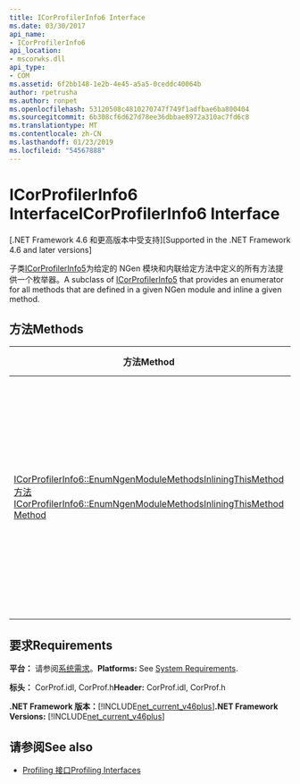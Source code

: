 ```yaml
---
title: ICorProfilerInfo6 Interface
ms.date: 03/30/2017
api_name:
- ICorProfilerInfo6
api_location:
- mscorwks.dll
api_type:
- COM
ms.assetid: 6f2bb148-1e2b-4e45-a5a5-0ceddc40064b
author: rpetrusha
ms.author: ronpet
ms.openlocfilehash: 53120508c4810270747f749f1adfbae6ba800404
ms.sourcegitcommit: 6b308cf6d627d78ee36dbbae8972a310ac7fd6c8
ms.translationtype: MT
ms.contentlocale: zh-CN
ms.lasthandoff: 01/23/2019
ms.locfileid: "54567888"
---
```

# <a name="icorprofilerinfo6-interface"></a><span data-ttu-id="e1ddf-102">ICorProfilerInfo6 Interface</span><span class="sxs-lookup"><span data-stu-id="e1ddf-102">ICorProfilerInfo6 Interface</span></span>
<span data-ttu-id="e1ddf-103">[.NET Framework 4.6 和更高版本中受支持]</span><span class="sxs-lookup"><span data-stu-id="e1ddf-103">[Supported in the .NET Framework 4.6 and later versions]</span></span>  
  
 <span data-ttu-id="e1ddf-104">子类[ICorProfilerInfo5](../../../../docs/framework/unmanaged-api/profiling/icorprofilerinfo5-interface.md)为给定的 NGen 模块和内联给定方法中定义的所有方法提供一个枚举器。</span><span class="sxs-lookup"><span data-stu-id="e1ddf-104">A subclass of [ICorProfilerInfo5](../../../../docs/framework/unmanaged-api/profiling/icorprofilerinfo5-interface.md) that provides an enumerator for all methods that are defined in a given NGen module and inline a given method.</span></span>  
  
## <a name="methods"></a><span data-ttu-id="e1ddf-105">方法</span><span class="sxs-lookup"><span data-stu-id="e1ddf-105">Methods</span></span>  
  
|<span data-ttu-id="e1ddf-106">方法</span><span class="sxs-lookup"><span data-stu-id="e1ddf-106">Method</span></span>|<span data-ttu-id="e1ddf-107">描述</span><span class="sxs-lookup"><span data-stu-id="e1ddf-107">Description</span></span>|  
|------------|-----------------|  
|[<span data-ttu-id="e1ddf-108">ICorProfilerInfo6::EnumNgenModuleMethodsInliningThisMethod 方法</span><span class="sxs-lookup"><span data-stu-id="e1ddf-108">ICorProfilerInfo6::EnumNgenModuleMethodsInliningThisMethod Method</span></span>](../../../../docs/framework/unmanaged-api/profiling/icorprofilerinfo6-enumngenmodulemethodsinliningthismethod-method.md)|<span data-ttu-id="e1ddf-109">返回属于给定的 NGen 模块且是内联给定方法的正文中的所有方法的枚举器。</span><span class="sxs-lookup"><span data-stu-id="e1ddf-109">Returns an enumerator for all methods that belong to a given NGen module and that are inlined in the body of a given method.</span></span>|  
  
## <a name="requirements"></a><span data-ttu-id="e1ddf-110">要求</span><span class="sxs-lookup"><span data-stu-id="e1ddf-110">Requirements</span></span>  
 <span data-ttu-id="e1ddf-111">**平台：** 请参阅[系统需求](../../../../docs/framework/get-started/system-requirements.md)。</span><span class="sxs-lookup"><span data-stu-id="e1ddf-111">**Platforms:** See [System Requirements](../../../../docs/framework/get-started/system-requirements.md).</span></span>  
  
 <span data-ttu-id="e1ddf-112">**标头：** CorProf.idl, CorProf.h</span><span class="sxs-lookup"><span data-stu-id="e1ddf-112">**Header:** CorProf.idl, CorProf.h</span></span>  
  
 <span data-ttu-id="e1ddf-113">**.NET Framework 版本：**[!INCLUDE[net_current_v46plus](../../../../includes/net-current-v46plus-md.md)]</span><span class="sxs-lookup"><span data-stu-id="e1ddf-113">**.NET Framework Versions:** [!INCLUDE[net_current_v46plus](../../../../includes/net-current-v46plus-md.md)]</span></span>  
  
## <a name="see-also"></a><span data-ttu-id="e1ddf-114">请参阅</span><span class="sxs-lookup"><span data-stu-id="e1ddf-114">See also</span></span>
- [<span data-ttu-id="e1ddf-115">Profiling 接口</span><span class="sxs-lookup"><span data-stu-id="e1ddf-115">Profiling Interfaces</span></span>](../../../../docs/framework/unmanaged-api/profiling/profiling-interfaces.md)
